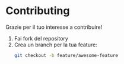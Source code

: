 # Contributing

Grazie per il tuo interesse a contribuire!

1. Fai fork del repository  
2. Crea un branch per la tua feature:  
   ```bash
   git checkout -b feature/awesome-feature
